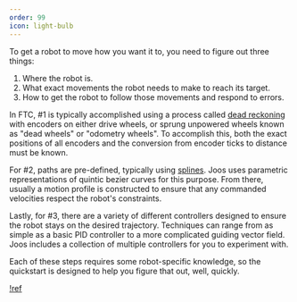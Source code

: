 ```yaml
---
order: 99
icon: light-bulb
---
```


To get a robot to move how you want it to, you need to figure out three things:

1. Where the robot is.
2. What exact movements the robot needs to make to reach its target.
3. How to get the robot to follow those movements and respond to errors.

In FTC, #1 is typically accomplished using a process called [dead reckoning](https://en.wikipedia.org/wiki/Dead_reckoning) with encoders on either drive wheels, or sprung unpowered wheels known as "dead wheels" or "odometry wheels". To accomplish this, both the exact positions of all encoders and the conversion from encoder ticks to distance must be known.

For #2, paths are pre-defined, typically using [splines](https://en.wikipedia.org/wiki/Spline_(mathematics)). Joos uses parametric representations of quintic bezier curves for this purpose. From there, usually a motion profile is constructed to ensure that any commanded velocities respect the robot's constraints.

Lastly, for #3, there are a variety of different controllers designed to ensure the robot stays on the desired trajectory. Techniques can range from as simple as a basic PID controller to a more complicated guiding vector field. Joos includes a collection of multiple controllers for you to experiment with.

Each of these steps requires some robot-specific knowledge, so the quickstart is designed to help you figure that out, well, quickly.

[!ref](/quickstart/quickstart_overview.md)
